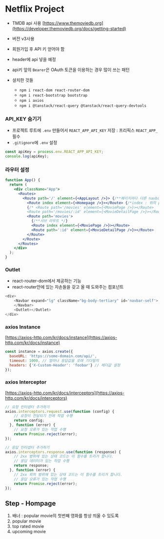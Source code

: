 # Netflix Project
- TMDB api 사용
[https://www.themoviedb.org](https://developer.themoviedb.org/docs/getting-started)
- 버전 v3사용
- 회원가입 후 API 키 얻어야 함
- header에 api 넣을 예정
- api키 앞의 `Bearer`은 OAuth 토큰을 이용하는 경우 많이 쓰는 패턴

- 설치한 것들
    - `npm i react-dom react-router-dom`
    - `npm i react-bootstrap bootstrap`
    - `npm i axios`
    - `npm i @tanstack/react-query @tanstack/react-query-devtools`


### API_KEY 숨기기
- 프로젝트 루트에 `.env` 만들어서 `REACT_APP_API_KEY` 저장 : 프리픽스 `REACT_APP_` 필수
- `.gitignore`에 `.env` 설정
```javascript
const apiKey = process.env.REACT_APP_API_KEY;
console.log(apiKey);
```

### 라우터 설정
```jsx
function App() {
  return (
    <div className="App">
      <Routes>
        <Route path='/' element={<AppLayout />}> {/**페이지마다 다른 navbar 설정할 경우 */}
          <Route index element={<Homepage />}></Route> {/*index : 위의 path를 그대로 쓰겠다는 의미*/}
          {/* <Route path='/movies' element={<MoviePage />}></Route>
          <Route path='/movies/:id' element={<MovieDetailPage />}></Route> */}
          <Route path='movies'>
            {/**서브 라우트 */}
            <Route index element={<MoviePage />}></Route>
            <Route path=':id' element={<MovieDetailPage />}></Route>
          </Route>
        </Route>
      </Routes>
    </div>
  );
}
```

### Outlet 
- react-router-dom에서 제공하는 기능
- react-router안에 있는 자손들을 갖고 올 때 도와주는 컴포넌트 
```javascript
<div>
    <Navbar expand="lg" className="bg-body-tertiary" id='navbar-self'>
    </Navbar>
    <Outlet></Outlet>
</div>
```

### axios Instance
[https://axios-http.com/kr/docs/instance](https://axios-http.com/kr/docs/instance)
```javascript
const instance = axios.create({
  baseURL: 'https://some-domain.com/api/',
  timeout: 1000, // 얼마나 응답값을 오래 기다릴지
  headers: {'X-Custom-Header': 'foobar'} // 헤더값 설정
});
```  
### axios Interceptor
[https://axios-http.com/kr/docs/interceptors](https://axios-http.com/kr/docs/interceptors)
```javascript
// 요청 인터셉터 추가하기
axios.interceptors.request.use(function (config) {
    // 요청이 전달되기 전에 작업 수행
    return config;
  }, function (error) {
    // 요청 오류가 있는 작업 수행
    return Promise.reject(error);
});

// 응답 인터셉터 추가하기
axios.interceptors.response.use(function (response) {
    // 2xx 범위에 있는 상태 코드는 이 함수를 트리거 합니다.
    // 응답 데이터가 있는 작업 수행
    return response;
  }, function (error) {
    // 2xx 외의 범위에 있는 상태 코드는 이 함수를 트리거 합니다.
    // 응답 오류가 있는 작업 수행
    return Promise.reject(error);
});
```

## Step - Hompage
1. 배너 : popular movie의 첫번째 영화를 항상 띄울 수 있도록
2. popular movie
3. top rated movie
4. upcoming movie

